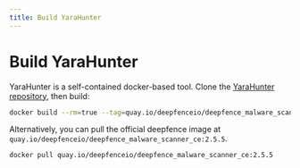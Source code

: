 ```yaml
---
title: Build YaraHunter
---
```


# Build YaraHunter

YaraHunter is a self-contained docker-based tool. Clone the [YaraHunter repository](https://github.com/deepfence/YaraHunter), then build:

```bash
docker build --rm=true --tag=quay.io/deepfenceio/deepfence_malware_scanner_ce:2.5.5 -f Dockerfile .
```

Alternatively, you can pull the official deepfence image at `quay.io/deepfenceio/deepfence_malware_scanner_ce:2.5.5`.

```bash
docker pull quay.io/deepfenceio/deepfence_malware_scanner_ce:2.5.5
```
